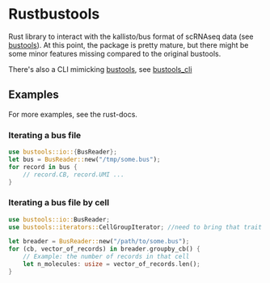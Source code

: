 # Rustbustools

Rust library to interact with the kallisto/bus format of scRNAseq data (see [bustools](https://github.com/BUStools/bustools)).
At this point, the package is pretty mature, but there might be some minor features missing compared to the original bustools.

There's also a CLI mimicking [bustools](https://github.com/BUStools/bustools), see [bustools_cli](https://github.com/redst4r/bustools_cli-rs)
## Examples
For more examples, see the rust-docs.

### Iterating a bus file
```rust
use bustools::io::{BusReader};
let bus = BusReader::new("/tmp/some.bus");
for record in bus {
    // record.CB, record.UMI ...
}
```

### Iterating a bus file by cell
```rust
use bustools::io::BusReader;
use bustools::iterators::CellGroupIterator; //need to bring that trait into scope

let breader = BusReader::new("/path/to/some.bus");
for (cb, vector_of_records) in breader.groupby_cb() {
    // Example: the number of records in that cell
    let n_molecules: usize = vector_of_records.len();
}
```
